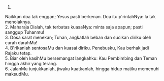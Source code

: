 1.
Naikkan doa tak enggan; Yesus pasti berkenan.
Doa itu p'rintahNya: Ia tak menolaknya.
<br>
2.
Maharaja Dialah, tak terbatas kuasaNya:
minta saja apapun; pasti sanggup Tuhanmu!
<br>
3.
Dosa sarat menekan; Tuhan, angkatlah beban
dan sucikan diriku oleh curah darahMu!
<br>
4.
B'rikanlah sentosaMu dan kuasai diriku.
Penebusku, Kau berhak jadi Rajaku tetap.
<br>
5.
Biar oleh kasihMu bersemangat langkahku:
Kau Pembimbing dan Teman hingga akhir yang terang.
<br>
6.
JalanMu tunjukkanlah, jiwaku kuatkanlah,
hingga hidup matiku memenuhi maksudMu.